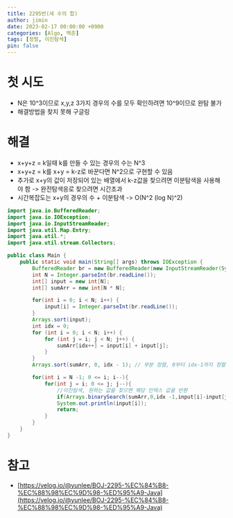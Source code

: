```yaml
---
title: 2295번(세 수의 합)
author: jimin
date: 2023-02-17 00:00:00 +0900
categories: [Algo, 백준]
tags: [정렬, 이진탐색]
pin: false
---
```


# 첫 시도

 - N은 10^3이므로 x,y,z 3가지 경우의 수를 모두 확인하려면 10^9이므로 완탐 불가
 - 해결방법을 찾지 못해 구글링

# 해결

 - x+y+z = k일때 k를 만들 수 있는 경우의 수는 N^3
 - x+y+z = k를 x+y = k-z로 바꾼다면 N^2으로 구현할 수 있음
 - 추가로 x+y의 값이 저장되어 있는 배열에서 k-z값을 찾으려면 이분탐색을 사용해야 함 -> 완전탐색응로 찾으려면 시간초과
 - 시간복잡도는 x+y의 경우의 수 + 이분탐색 -> O(N^2 (log N)^2)

```java
import java.io.BufferedReader;
import java.io.IOException;
import java.io.InputStreamReader;
import java.util.Map.Entry;
import java.util.*;
import java.util.stream.Collectors;

public class Main {
    public static void main(String[] args) throws IOException {
        BufferedReader br = new BufferedReader(new InputStreamReader(System.in));
        int N = Integer.parseInt(br.readLine());
        int[] input = new int[N];
        int[] sumArr = new int[N * N];

        for(int i = 0; i < N; i++) {
            input[i] = Integer.parseInt(br.readLine());
        }
        Arrays.sort(input);
        int idx = 0;
        for (int i = 0; i < N; i++) {
            for (int j = i; j < N; j++) {
                sumArr[idx++] = input[i] + input[j];
            }
        }
        Arrays.sort(sumArr, 0, idx - 1); // 부분 정렬, 0부터 idx-1까지 정렬

        for(int i = N -1; 0 <= i; i--){
            for(int j = i; 0 <= j; j--){
                //이진탐색, 원하는 값을 찾으면 해당 인덱스 값을 반환
                if(Arrays.binarySearch(sumArr,0,idx -1,input[i]-input[j]) < 0) continue;
                System.out.println(input[i]);
                return;
            }
        }
    }
}

```

# 참고

 - [https://velog.io/@yunlee/BOJ-2295-%EC%84%B8-%EC%88%98%EC%9D%98-%ED%95%A9-Java](https://velog.io/@yunlee/BOJ-2295-%EC%84%B8-%EC%88%98%EC%9D%98-%ED%95%A9-Java)